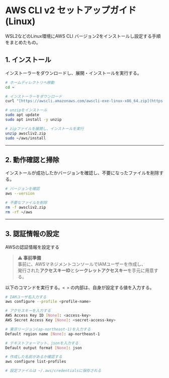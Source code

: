 # AWS CLI v2 セットアップガイド (Linux)

WSL2などのLinux環境にAWS CLI バージョン2をインストールし設定する手順をまとめたもの。

## 1. インストール

インストーラーをダウンロードし、展開・インストールを実行する。

```bash
# ホームディレクトリへ移動
cd ~

# インストーラーをダウンロード
curl "[https://awscli.amazonaws.com/awscli-exe-linux-x86_64.zip](https://awscli.amazonaws.com/awscli-exe-linux-x86_64.zip)" -o "awscliv2.zip"

# unzipをインストール
sudo apt update
sudo apt install -y unzip

# zipファイルを展開し、インストールを実行
unzip awscliv2.zip
sudo ~/aws/install
```

---

## 2. 動作確認と掃除

インストールが成功したかバージョンを確認し、不要になったファイルを削除する。

```bash
# バージョンを確認
aws --version

# 不要なファイルを削除
rm -f awscliv2.zip
rm -rf ~/aws
```

---

## 3. 認証情報の設定

AWSの認証情報を設定する

> **⚠️ 事前準備**  
> 事前に、AWSマネジメントコンソールでIAMユーザーを作成し、  
> 発行された**アクセスキーID**と**シークレットアクセスキー**を手元に用意する。

以下のコマンドを実行する。`< >` の内部は、自身が設定する値を入力する。

```bash
# IAMユーザ名入力する
aws configure --profile <profile-name>

# アクセスキーを入力する
AWS Access Key ID [None]: <access-key>
AWS Secret Access Key [None]: <secret-access-key>

# 東京リージョン(ap-northeast-1)を入力する
Default region name [None]: ap-northeast-1

# テキストフォーマット、jsonを入力する
Default output format [None]: json

# 作成した名前があるか確認する
aws configure list-profiles

# 設定ファイルは ~/.aws/credentialsに保存される
```